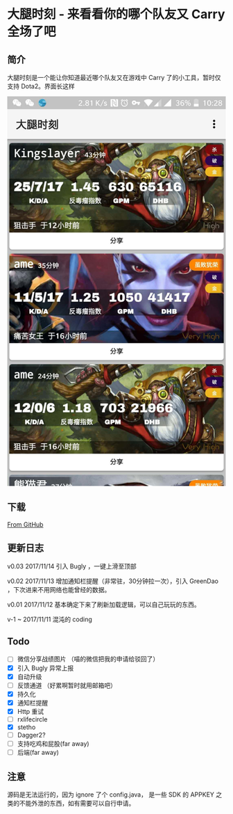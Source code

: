 # 大腿时刻 - 来看看你的哪个队友又 Carry 全场了吧

## 简介

大腿时刻是一个能让你知道最近哪个队友又在游戏中 Carry 了的小工具，暂时仅支持 Dota2。界面长这样

![display](https://github.com/orangex/AmazingFellow/blob/master/display.jpeg)

## 下载

[From GitHub](https://github.com/orangex/AmazingFellow/releases/download/v0.03/app-release.apk)

## 更新日志

v0.03      2017/11/14	引入 Bugly ，一键上滑至顶部

v0.02	2017/11/13 	增加通知栏提醒（非常驻，30分钟拉一次），引入 GreenDao ，下次进来不用网络也能曾经的数据。

v0.01	2017/11/12	基本确定下来了刷新加载逻辑，可以自己玩玩的东西。

v-1        ~ 2017/11/11  混沌的 coding

## Todo

- [ ] 微信分享战绩图片 （喵的微信把我的申请给驳回了）
- [x] 引入 Bugly 异常上报
- [x] 自动升级
- [ ] 反馈通道 （好累啊暂时就用邮箱吧）
- [x] 持久化
- [x] 通知栏提醒
- [x] Http 重试
- [ ] rxlifecircle
- [x] stetho
- [ ] Dagger2?
- [ ] 支持吃鸡和屁股(far away)
- [ ] 后端(far away)

## 注意

源码是无法运行的，因为 ignore 了个 config.java， 是一些 SDK 的 APPKEY 之类的不能外泄的东西，如有需要可以自行申请。